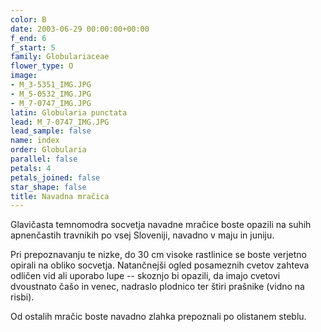 ```yaml
---
color: B
date: 2003-06-29 00:00:00+00:00
f_end: 6
f_start: 5
family: Globulariaceae
flower_type: O
image:
- M_3-5351_IMG.JPG
- M_5-0532_IMG.JPG
- M_7-0747_IMG.JPG
latin: Globularia punctata
lead: M_7-0747_IMG.JPG
lead_sample: false
name: index
order: Globularia
parallel: false
petals: 4
petals_joined: false
star_shape: false
title: Navadna mračica
---
```

Glavičasta temnomodra socvetja navadne mračice boste opazili na suhih apnenčastih travnikih po vsej Sloveniji, navadno v maju in juniju.

Pri prepoznavanju te nizke, do 30 cm visoke rastlinice se boste verjetno opirali na obliko socvetja. Natančnejši ogled posameznih cvetov zahteva odličen vid ali uporabo lupe -- skoznjo bi opazili, da imajo cvetovi dvoustnato čašo in venec, nadraslo plodnico ter štiri prašnike (vidno na risbi).

Od ostalih mračic boste navadno zlahka prepoznali po olistanem steblu.
